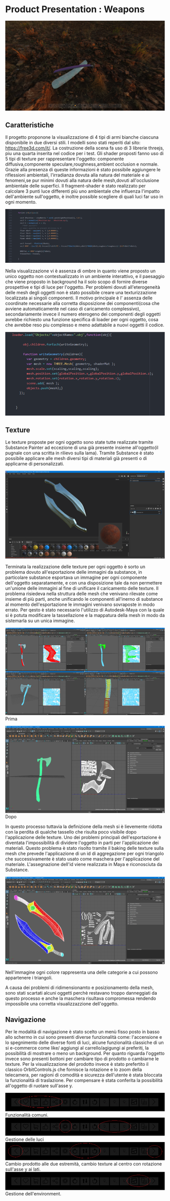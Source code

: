 # Product Presentation : Weapons

![](Images/Relation1.png)

## Caratteristiche

Il progetto proponone la visualizzazione di 4 tipi di armi bianche ciascuna disponibile in due diversi stili. I modelli sono stati reperiti dal sito: https://free3d.com/it/. La costruzione della scena fa uso di 3 librerie threejs, piu una quarta inserita nel codice per i test. Gli shader proposti fanno uso di 5 tipi di texture per rappresentare l'oggetto: componente diffusiva,componente speculare,roughness,ambient occlusion e normale. Grazie alla presenza di queste informazioni è stato possibile aggiungere le riflessioni ambientali, l'irradianza dovuta alla natura del materiale e ai fenomeni,se pur minimi dovuti alla natura delle mesh,dovuti all'occlusione ambientale delle superfici.
Il fragment-shader è stato realizzato per calcolare 3 punti luce differenti più uno ambientale che influenza l'impatto dell'ambiente sull'oggetto, è inoltre possible scegliere di quali luci far uso in ogni momento.


![Frammento di codice che calcola la BRDF totale delle 3 luci](Images/Relation2.png)


Nella visualizzazione vi è assenza di ombre in quanto viene proposto un unico oggetto non contestualizzato in un ambiente interattivo, e il paesaggio che viene proposto in background ha il solo scopo di fornire diverse prospettive e tipi di luce per l'oggetto. Per problemi dovuti all'eterogeneità delle mesh degli oggetti non è stato possibile creare una texturizzazione localizzata ai singoli componenti. Il motivo principale è l' assenza delle coordinate necessarie alla corretta disposizione dei componenti(cosa che avviene automaticamente nel caso di caricamento complessivo), secondariamente invece il numero eterogeno dei componenti degli oggetti avrebbe richiesto una funzione specifica di loader per ogni oggetto, cosa che avrebbe reso piu complesso e meno adattabile a nuovi oggetti il codice.


![Frammento di codice per il caricamento dell'oggetto](Images/Relation3.png)




## Texture

Le texture proposte per ogni oggetto sono state tutte realizzate tramite Substance Painter ad eccezione di una già presente insieme all'oggetto(il pugnale con una scritta in rilievo sulla lama). Tramite Substance è stato possibile applicare alle mesh diversi tipi di materiali già presenti o di applicarne di personalizzati.

![](Images/Relation4.png)  

Terminata la realizzazione delle texture per ogni oggetto è sorto un problema dovuto all'esportazione delle immagini da substance, in particolare substance esportava un immagine per ogni componente dell'oggetto separatamente, e con una disposizione tale da non permettere un'unione delle immagini al fine di unificare il caricamento delle texture. Il problema risiedeva nella struttura delle mesh che venivano rilevate come insieme di più parti, anche unificando le componenti all'inerno di substance al momento dell'esportazione le immagini venivano sovraposte in modo errato. Per qesto è stato necessario l'utilizzo di Autodesk-Maya con la quale si è potuta modificare la tassellazione e la mappatura della mesh in modo da sistemarla su un unica immagine.

 ![Prima](Images/Relation5.png)
 Prima


 ![Dopo](Images/Relation6.png)
 Dopo

 In questo processo tuttavia la definizione della mesh si è lievemente ridotta con la perdita di qualche tassello che risulta poco visibile dopo l'applicazione delle texture. Uno dei problemi principali dell'esportazione è diventata l'impossibilità di dividere l'oggetto in parti per l'applicazione dei materiali. Questo problema è stato risolto tramite il baking delle texture sulla mesh che prevede l'applicazione di un id di aggregazione per ogni triangolo che successivamente è stato usato come maschera per l'applicazione del materiale. L'assegnazione dell'id viene realizzata in Maya e riconosciuta da Substance.

![](Images/Relation7.png)

Nell'immagine ogni colore rappresenta una delle categorie a cui possono appartenere i triangoli.

A causa dei problemi di ridimensionamto e posizionamento della mesh, sono stati scartati alcuni oggetti perchè restavano troppo danneggiati da questo processo e anche la maschera risultava compromessa rendendo impossibile una corretta visualizzazzione dell'oggetto.


## Navigazione

Per le modalità di navigazione è stato scelto un menù fisso posto in basso allo schermo in cui sono presenti diverse funzionalità come: l'accensione e lo spegnimento delle diverse fonti di luci, alcune funzionalità classiche di un si e-commerce come like/ aggiungi al carrello/agigungi ai preferiti, la possibilità di mostrare o meno un background. Per quanto riguarda l'oggetto invece sono presenti bottoni per cambiare tipo di prodotto o cambiarne le texture. Per la visualizzazione del prodotto invece è stato prefertito il classico OrbitControls.js che fornisce la rotazione e lo zoom della telecamera, per ragioni di comodità e sicurezza dell'utente è stata bloccata la funzionalità di traslazione. Per compensare è stata conferita la possibilità all'oggetto di ruotare sull'asse y.

![](Images/Relation8.1.png)
Funzionalità comuni.
![](Images/Relation8.2.png)
Gestione delle luci
![](Images/Relation8.3.png)
Cambio prodotto alle due estremità, cambio texture al centro con rotazione sull'asse y ai lati.
![](Images/Relation8.4.png)
Gestione dell'environment.
